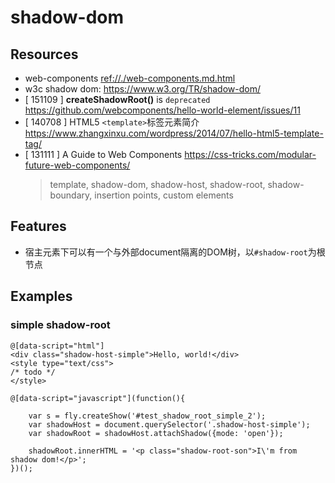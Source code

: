 # shadow-dom

<style type="text/css">
@import "http://258i.com/static/bower_components/snippets/css/mp/style.css";
</style>
<script src="http://258i.com/static/bower_components/snippets/js/mp/fly.js"></script>


## Resources

* web-components <ref://./web-components.md.html>
* w3c shadow dom: <https://www.w3.org/TR/shadow-dom/>
* [ 151109 ] **createShadowRoot()** is `deprecated` <https://github.com/webcomponents/hello-world-element/issues/11>
* [ 140708 ] HTML5 `<template>`标签元素简介 <https://www.zhangxinxu.com/wordpress/2014/07/hello-html5-template-tag/>
* [ 131111 ] A Guide to Web Components <https://css-tricks.com/modular-future-web-components/>
    > template, shadow-dom, shadow-host, shadow-root, shadow-boundary, insertion points, custom elements

## Features 

* 宿主元素下可以有一个与外部document隔离的DOM树，以`#shadow-root`为根节点



## Examples

### simple shadow-root

<div id="test_shadow_root_simple_1" class="test">
<div class="test-container">

    @[data-script="html"]
    <div class="shadow-host-simple">Hello, world!</div>
    <style type="text/css">
    /* todo */
    </style>

</div>
<div class="test-console"></div>
<div class="test-panel">
</div>
</div>

<div id="test_shadow_root_simple_2" class="test">
<div class="test-container">

    @[data-script="javascript"](function(){

        var s = fly.createShow('#test_shadow_root_simple_2');
        var shadowHost = document.querySelector('.shadow-host-simple');
        var shadowRoot = shadowHost.attachShadow({mode: 'open'});

        shadowRoot.innerHTML = '<p class="shadow-root-son">I\'m from shadow dom!</p>';
    })();

</div>
<div class="test-console"></div>
<div class="test-panel">
</div>
</div>


